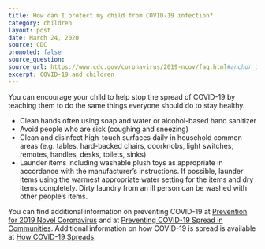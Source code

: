 ```yaml
---
title: How can I protect my child from COVID-19 infection?
category: children
layout: post
date: March 24, 2020
source: CDC
promoted: false
source_question: 
source_url: https://www.cdc.gov/coronavirus/2019-ncov/faq.html#anchor_1584387482747
excerpt: COVID-19 and children
---
```


You can encourage your child to help stop the spread of COVID-19 by teaching them to do the same things everyone should do to stay healthy.

* Clean hands often using soap and water or alcohol-based hand sanitizer
* Avoid people who are sick (coughing and sneezing)
* Clean and disinfect high-touch surfaces daily in household common areas (e.g. tables, hard-backed chairs, doorknobs, light switches, remotes, handles, desks, toilets, sinks)
* Launder items including washable plush toys as appropriate in accordance with the manufacturer’s instructions. If possible, launder items using the warmest appropriate water setting for the items and dry items completely. Dirty laundry from an ill person can be washed with other people’s items.

You can find additional information on preventing COVID-19 at [Prevention for 2019 Novel Coronavirus](https://www.cdc.gov/coronavirus/about/prevention.html) and at [Preventing COVID-19 Spread in Communities](https://www.cdc.gov/coronavirus/2019-ncov/community/index.html). Additional information on how COVID-19 is spread is available at [How COVID-19 Spreads](https://www.cdc.gov/coronavirus/2019-ncov/about/transmission.html).